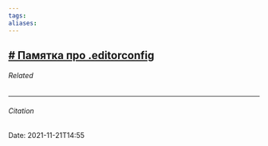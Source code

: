 ```yaml
---
tags: 
aliases: 
---
```


[# Памятка про .editorconfig](http://glivera-team.github.io/tips/2016/02/08/editorconfig.html)
---
###### Related 
---
###### Citation
Date: 2021-11-21T14:55
